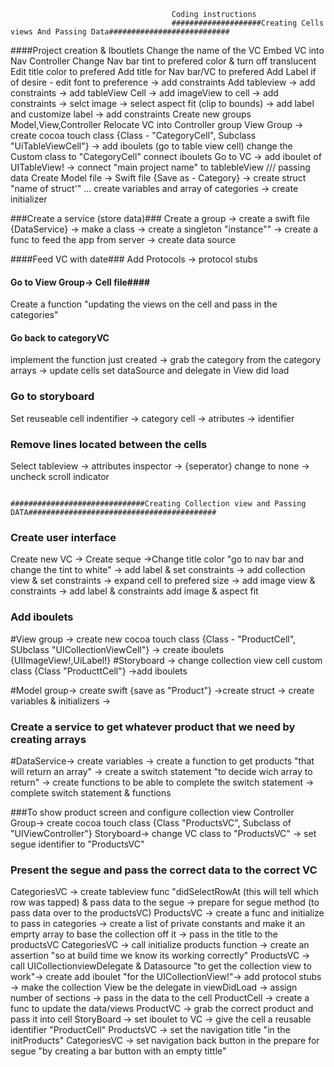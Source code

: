                                         Coding instructions
                                        ####################Creating Cells views And Passing Data###########################
####Project creation & Iboutlets
Change the name of the VC
Embed VC into Nav Controller
Change Nav bar tint to prefered color & turn off translucent
Edit title color to prefered
Add title for Nav bar/VC to prefered
Add Label if of desire - edit font to preference -> add constraints
Add tableview ->  add constraints -> add tableView Cell -> add imageView to cell -> add constraints -> selct image -> select aspect fit (clip to bounds) -> add label and customize label -> add constraints
Create new groups Model,View,Controller 
Relocate VC into Controller group
View Group -> create cocoa touch class {Class - "CategoryCell", Subclass "UiTableViewCell"}  -> add iboulets  (go to table view cell) change the Custom class to "CategoryCell" connect iboulets
Go to VC -> add iboulet of UITableView! -> connect "main project name" to tablebleView 
/// passing data
Create Model file -> Swift file {Save as - Category} -> create struct "name of struct'" 
... create variables and array of categories ->  create initializer

###Create a service (store data)###
Create a group -> create a swift file {DataService} -> make a class  -> create a singleton "instance"" -> create a func to feed the app from server -> create data source

####Feed VC with date### 
Add Protocols -> protocol stubs

#### Go to View Group-> Cell file#### 
Create a function "updating the views on the cell and pass in the categories"

#### Go back to categoryVC
implement the function just created -> grab the category from the category arrays -> update cells
set dataSource and delegate in View did load

### Go to storyboard
Set reuseable cell indentifier  -> category cell -> atributes  -> identifier

### Remove lines located between the cells
Select tableview -> attributes inspector -> {seperator} change to none -> uncheck scroll indicator



                                                ##############################Creating Collection view and Passing DATA##########################################

### Create user interface
Create new VC -> Create seque ->Change title color "go to nav bar and change the tint to white" -> add label & set constraints -> add collection view & set constraints -> expand cell to prefered size -> add image view & constraints -> add label & constraints
add image & aspect fit

### Add iboulets
#View group -> create new cocoa touch class {Class - "ProductCell", SUbclass "UICollectionViewCell"} -> create iboulets {UIImageView!,UiLabel!}
#Storyboard -> change collection view cell custom class {Class "ProducttCell"} ->add iboulets

#Model group-> create swift {save as "Product"}  ->create struct -> create variables & initializers ->  

### Create a service to get whatever product that we need by creating arrays
#DataService-> create variables  -> create a function to get products "that will return an array" -> create a switch statement "to decide wich array to return" -> create functions to be able to complete the switch statement -> complete switch statement & functions

###To show product screen and configure collection view
Controller Group-> create cocoa touch class {Class "ProductsVC", Subclass of "UIViewController"} 
Storyboard-> change VC class to "ProductsVC" -> set segue identifier to "ProductsVC"

### Present the segue and pass the correct data to the correct VC
CategoriesVC -> create tableview func "didSelectRowAt  (this will tell which row was tapped) & pass data to the segue -> prepare for segue method (to pass data  over to the productsVC)
ProductsVC -> create a func and initialize to pass in categories -> create a list of private constants  and make it an emprty array to base the collection off it -> pass in the title to the productsVC
CategoriesVC -> call initialize products function -> create an assertion "so at build time we know its working correctly" 
ProductsVC -> call UICollectionviewDelegate & Datasource "to get the collection view to work"-> create add iboulet "for the UICollectionView!"-> add protocol stubs -> make the collection View be the delegate in viewDidLoad -> assign number of sections -> pass in the data to the cell
ProductCell -> create a func to update the data/views 
ProductVC -> grab the correct product and pass it into cell
StoryBoard -> set iboulet to VC -> give the cell a reusable identifier "ProductCell"
ProductsVC -> set the navigation title "in the initProducts"
CategoriesVC -> set navigation back button in the prepare for segue "by creating a bar button with an empty tittle"

